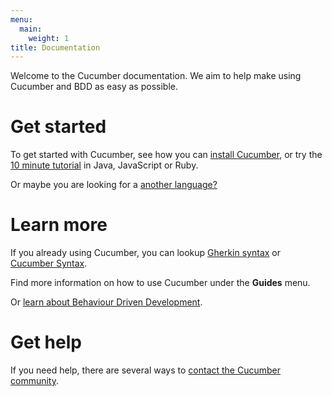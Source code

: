 ```yaml
---
menu:
  main:
    weight: 1
title: Documentation
---
```


Welcome to the Cucumber documentation. We aim to help make using Cucumber and BDD as easy as possible.

# Get started
To get started with Cucumber, see how you can [install Cucumber](/installation/),
or try the [10 minute tutorial](/10-minute-tutorial/) in Java, JavaScript or Ruby.

Or maybe you are looking for a [another language?](/cucumber/implementations/)

# Learn more

If you already using Cucumber, you can lookup [Gherkin syntax](/gherkin/) or [Cucumber Syntax](/cucumber/).

Find more information on how to use Cucumber under the **Guides** menu.

Or [learn about Behaviour Driven Development](/bdd/).

# Get help
If you need help, there are several ways to [contact the Cucumber community](/about/get-in-touch/).
